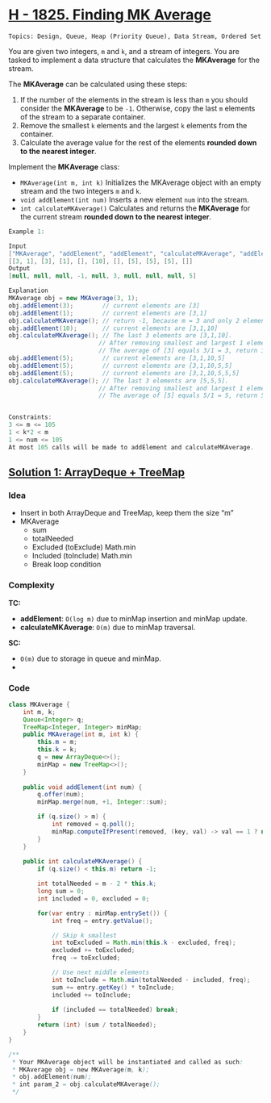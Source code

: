 
# [H - 1825. Finding MK Average](link)

`Topics: Design, Queue, Heap (Priority Queue), Data Stream, Ordered Set`

You are given two integers, `m` and `k`, and a stream of integers. You are tasked to implement a data structure that calculates the **MKAverage** for the stream.

The **MKAverage** can be calculated using these steps:

1. If the number of the elements in the stream is less than `m` you should consider the **MKAverage** to be `-1`. Otherwise, copy the last `m` elements of the stream to a separate container.
2. Remove the smallest `k` elements and the largest `k` elements from the container.
3. Calculate the average value for the rest of the elements **rounded down to the nearest integer**.

Implement the **MKAverage** class:
- `MKAverage(int m, int k)` Initializes the MKAverage object with an empty stream and the two integers `m` and `k`.
- `void addElement(int num)` Inserts a new element `num` into the stream.
- `int calculateMKAverage()` Calculates and returns the **MKAverage** for the current stream **rounded down to the nearest integer**.

 
 ```java
Example 1:

Input
["MKAverage", "addElement", "addElement", "calculateMKAverage", "addElement", "calculateMKAverage", "addElement", "addElement", "addElement", "calculateMKAverage"]
[[3, 1], [3], [1], [], [10], [], [5], [5], [5], []]
Output
[null, null, null, -1, null, 3, null, null, null, 5]

Explanation
MKAverage obj = new MKAverage(3, 1); 
obj.addElement(3);        // current elements are [3]
obj.addElement(1);        // current elements are [3,1]
obj.calculateMKAverage(); // return -1, because m = 3 and only 2 elements exist.
obj.addElement(10);       // current elements are [3,1,10]
obj.calculateMKAverage(); // The last 3 elements are [3,1,10].
                          // After removing smallest and largest 1 element the container will be [3].
                          // The average of [3] equals 3/1 = 3, return 3
obj.addElement(5);        // current elements are [3,1,10,5]
obj.addElement(5);        // current elements are [3,1,10,5,5]
obj.addElement(5);        // current elements are [3,1,10,5,5,5]
obj.calculateMKAverage(); // The last 3 elements are [5,5,5].
                          // After removing smallest and largest 1 element the container will be [5].
                          // The average of [5] equals 5/1 = 5, return 5
 

Constraints:
3 <= m <= 105
1 < k*2 < m
1 <= num <= 105
At most 105 calls will be made to addElement and calculateMKAverage.
```



## [Solution 1: ArrayDeque + TreeMap](https://leetcode.com/problems/finding-mk-average/submissions/1666547491/)

### Idea
- Insert in both ArrayDeque and TreeMap, keep them the size “m”
- MKAverage
  - sum
  - totalNeeded
  - Excluded (toExclude) Math.min
  - Included (toInclude) Math.min
  - Break loop condition


### Complexity
**TC:**
- **addElement**: `O(log m)` due to minMap insertion and minMap update.
- **calculateMKAverage**: `O(m)` due to minMap traversal.

**SC:**
- `O(m)` due to storage in queue and minMap.
- 
### Code
```java
class MKAverage {
    int m, k;
    Queue<Integer> q;
    TreeMap<Integer, Integer> minMap; 
    public MKAverage(int m, int k) {
        this.m = m;
        this.k = k;
        q = new ArrayDeque<>();
        minMap = new TreeMap<>();
    }
    
    public void addElement(int num) {
        q.offer(num);
        minMap.merge(num, +1, Integer::sum);

        if (q.size() > m) {
            int removed = q.poll();
            minMap.computeIfPresent(removed, (key, val) -> val == 1 ? null : --val);
        } 
    }
    
    public int calculateMKAverage() {
        if (q.size() < this.m) return -1;

        int totalNeeded = m - 2 * this.k;
        long sum = 0;
        int included = 0, excluded = 0;

        for(var entry : minMap.entrySet()) {
            int freq = entry.getValue();

            // Skip k smallest
            int toExcluded = Math.min(this.k - excluded, freq);
            excluded += toExcluded;
            freq -= toExcluded;

            // Use next middle elements
            int toInclude = Math.min(totalNeeded - included, freq);
            sum += entry.getKey() * toInclude;
            included += toInclude;
            
            if (included == totalNeeded) break;
        }
        return (int) (sum / totalNeeded);
    }
}

/**
 * Your MKAverage object will be instantiated and called as such:
 * MKAverage obj = new MKAverage(m, k);
 * obj.addElement(num);
 * int param_2 = obj.calculateMKAverage();
 */
```
